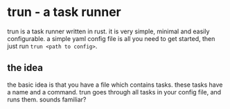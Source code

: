 # trun - a task runner

trun is a task runner written in rust. it is very simple, minimal and easily configurable. a simple
yaml config file is all you need to get started, then just run `trun <path to config>`.

## the idea

the basic idea is that you have a file which contains tasks. these tasks have a name and a command.
trun goes through all tasks in your config file, and runs them. sounds familiar?

